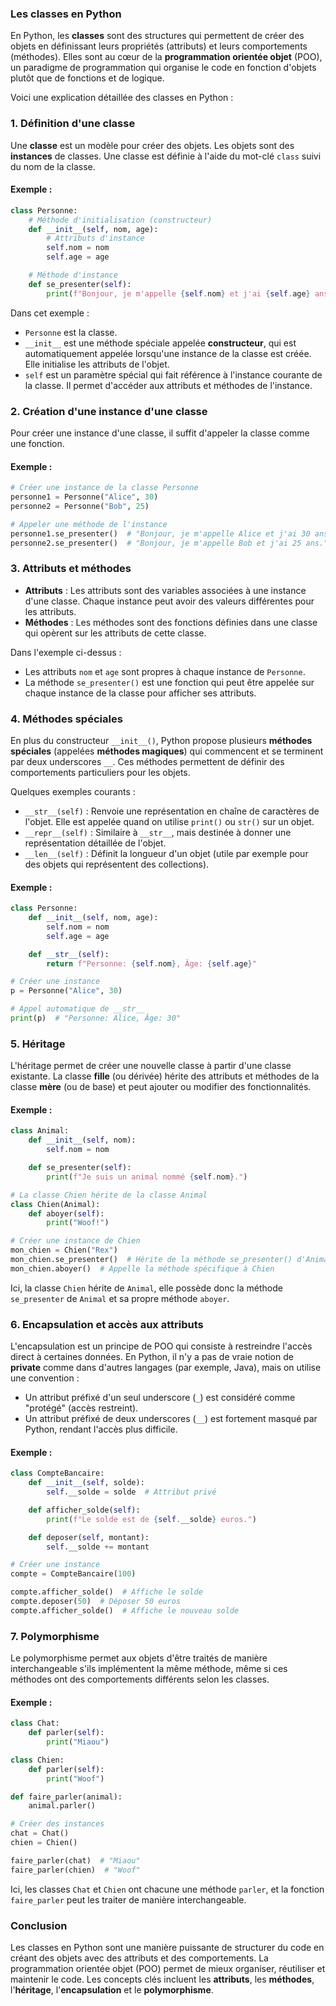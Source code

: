 ### Les classes en Python

En Python, les **classes** sont des structures qui permettent de créer des objets en définissant leurs propriétés (attributs) et leurs comportements (méthodes). Elles sont au cœur de la **programmation orientée objet** (POO), un paradigme de programmation qui organise le code en fonction d'objets plutôt que de fonctions et de logique.

Voici une explication détaillée des classes en Python :

### 1. **Définition d'une classe**
Une **classe** est un modèle pour créer des objets. Les objets sont des **instances** de classes. Une classe est définie à l'aide du mot-clé `class` suivi du nom de la classe.

#### Exemple :
```python
class Personne:
    # Méthode d'initialisation (constructeur)
    def __init__(self, nom, age):
        # Attributs d'instance
        self.nom = nom
        self.age = age

    # Méthode d'instance
    def se_presenter(self):
        print(f"Bonjour, je m'appelle {self.nom} et j'ai {self.age} ans.")
```

Dans cet exemple :
- `Personne` est la classe.
- `__init__` est une méthode spéciale appelée **constructeur**, qui est automatiquement appelée lorsqu'une instance de la classe est créée. Elle initialise les attributs de l'objet.
- `self` est un paramètre spécial qui fait référence à l'instance courante de la classe. Il permet d'accéder aux attributs et méthodes de l'instance.

### 2. **Création d'une instance d'une classe**
Pour créer une instance d'une classe, il suffit d'appeler la classe comme une fonction.

#### Exemple :
```python
# Créer une instance de la classe Personne
personne1 = Personne("Alice", 30)
personne2 = Personne("Bob", 25)

# Appeler une méthode de l'instance
personne1.se_presenter()  # "Bonjour, je m'appelle Alice et j'ai 30 ans."
personne2.se_presenter()  # "Bonjour, je m'appelle Bob et j'ai 25 ans."
```

### 3. **Attributs et méthodes**
- **Attributs** : Les attributs sont des variables associées à une instance d'une classe. Chaque instance peut avoir des valeurs différentes pour les attributs.
- **Méthodes** : Les méthodes sont des fonctions définies dans une classe qui opèrent sur les attributs de cette classe.

Dans l'exemple ci-dessus :
- Les attributs `nom` et `age` sont propres à chaque instance de `Personne`.
- La méthode `se_presenter()` est une fonction qui peut être appelée sur chaque instance de la classe pour afficher ses attributs.

### 4. **Méthodes spéciales**
En plus du constructeur `__init__()`, Python propose plusieurs **méthodes spéciales** (appelées **méthodes magiques**) qui commencent et se terminent par deux underscores `__`. Ces méthodes permettent de définir des comportements particuliers pour les objets.

Quelques exemples courants :
- `__str__(self)` : Renvoie une représentation en chaîne de caractères de l'objet. Elle est appelée quand on utilise `print()` ou `str()` sur un objet.
- `__repr__(self)` : Similaire à `__str__`, mais destinée à donner une représentation détaillée de l'objet.
- `__len__(self)` : Définit la longueur d'un objet (utile par exemple pour des objets qui représentent des collections).

#### Exemple :
```python
class Personne:
    def __init__(self, nom, age):
        self.nom = nom
        self.age = age

    def __str__(self):
        return f"Personne: {self.nom}, Âge: {self.age}"

# Créer une instance
p = Personne("Alice", 30)

# Appel automatique de __str__
print(p)  # "Personne: Alice, Âge: 30"
```

### 5. **Héritage**
L'héritage permet de créer une nouvelle classe à partir d'une classe existante. La classe **fille** (ou dérivée) hérite des attributs et méthodes de la classe **mère** (ou de base) et peut ajouter ou modifier des fonctionnalités.

#### Exemple :
```python
class Animal:
    def __init__(self, nom):
        self.nom = nom

    def se_presenter(self):
        print(f"Je suis un animal nommé {self.nom}.")

# La classe Chien hérite de la classe Animal
class Chien(Animal):
    def aboyer(self):
        print("Woof!")

# Créer une instance de Chien
mon_chien = Chien("Rex")
mon_chien.se_presenter()  # Hérite de la méthode se_presenter() d'Animal
mon_chien.aboyer()  # Appelle la méthode spécifique à Chien
```

Ici, la classe `Chien` hérite de `Animal`, elle possède donc la méthode `se_presenter` de `Animal` et sa propre méthode `aboyer`.

### 6. **Encapsulation et accès aux attributs**
L'encapsulation est un principe de POO qui consiste à restreindre l'accès direct à certaines données. En Python, il n'y a pas de vraie notion de **private** comme dans d'autres langages (par exemple, Java), mais on utilise une convention :
- Un attribut préfixé d'un seul underscore (`_`) est considéré comme "protégé" (accès restreint).
- Un attribut préfixé de deux underscores (`__`) est fortement masqué par Python, rendant l'accès plus difficile.

#### Exemple :
```python
class CompteBancaire:
    def __init__(self, solde):
        self.__solde = solde  # Attribut privé

    def afficher_solde(self):
        print(f"Le solde est de {self.__solde} euros.")

    def deposer(self, montant):
        self.__solde += montant

# Créer une instance
compte = CompteBancaire(100)

compte.afficher_solde()  # Affiche le solde
compte.deposer(50)  # Déposer 50 euros
compte.afficher_solde()  # Affiche le nouveau solde
```

### 7. **Polymorphisme**
Le polymorphisme permet aux objets d'être traités de manière interchangeable s'ils implémentent la même méthode, même si ces méthodes ont des comportements différents selon les classes.

#### Exemple :
```python
class Chat:
    def parler(self):
        print("Miaou")

class Chien:
    def parler(self):
        print("Woof")

def faire_parler(animal):
    animal.parler()

# Créer des instances
chat = Chat()
chien = Chien()

faire_parler(chat)  # "Miaou"
faire_parler(chien)  # "Woof"
```

Ici, les classes `Chat` et `Chien` ont chacune une méthode `parler`, et la fonction `faire_parler` peut les traiter de manière interchangeable.

### Conclusion
Les classes en Python sont une manière puissante de structurer du code en créant des objets avec des attributs et des comportements. La programmation orientée objet (POO) permet de mieux organiser, réutiliser et maintenir le code. Les concepts clés incluent les **attributs**, les **méthodes**, l'**héritage**, l'**encapsulation** et le **polymorphisme**.
